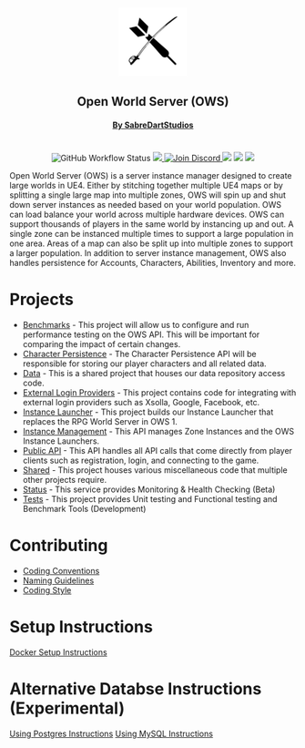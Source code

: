 <p align="center">
    <br>
    <img src="img/Logo512pxWhite.png" alt="SabreDartStudios" width="120">
    <h2 align="center">Open World Server (OWS)</h2>
    <h4 align="center"><a href="http://www.sabredartstudios.com/">By SabreDartStudios</a></h4>
</p>
<h1></h1>
<p align="center">
    <img alt="GitHub Workflow Status" src="https://img.shields.io/github/workflow/status/Dartanlla/OWS/Continuous%20Integration?style=flat-square">
    <a href="https://github.com/Dartanlla/OWS/blob/master/LICENSE">
        <img src="https://img.shields.io/github/license/Dartanlla/ows.svg?style=flat-square">
    </a>
    <a href="https://discord.gg/qZ76Cmxcgp">
        <img src="https://img.shields.io/badge/Discord-%237289DA.svg?style=flat-square&logo=discord&logoColor=white" alt="Join Discord">
    </a>
    <img src="https://img.shields.io/badge/unrealengine-%23313131.svg?style=flat-square&logo=unrealengine&logoColor=white">
    <img src="https://img.shields.io/badge/docker-%230db7ed.svg?style=flat-square&logo=docker&logoColor=white">
    <img src="https://img.shields.io/badge/.NET-5C2D91?style=flat-square&logo=.net&logoColor=white">
</p>

Open World Server (OWS) is a server instance manager designed to create large worlds in UE4. Either by stitching together multiple UE4 maps or by splitting a single large map into multiple zones, OWS will spin up and shut down server instances as needed based on your world population. OWS can load balance your world across multiple hardware devices. OWS can support thousands of players in the same world by instancing up and out. A single zone can be instanced multiple times to support a large population in one area. Areas of a map can also be split up into multiple zones to support a larger population. In addition to server instance management, OWS also handles persistence for Accounts, Characters, Abilities, Inventory and more.

# Projects
- [Benchmarks](src/OWSBenchmarks) - This project will allow us to configure and run performance testing on the OWS API.  This will be important for comparing the impact of certain changes.
- [Character Persistence](src/OWSCharacterPersistence) - The Character Persistence API will be responsible for storing our player characters and all related data.
- [Data](src/OWSData) - This is a shared project that houses our data repository access code.
- [External Login Providers](src/OWSExternalLoginProviders) - This project contains code for integrating with external login providers such as Xsolla, Google, Facebook, etc.
- [Instance Launcher](src/OWSInstanceLauncher) - This project builds our Instance Launcher that replaces the RPG World Server in OWS 1.
- [Instance Management](src/OWSInstanceManagement) - This API manages Zone Instances and the OWS Instance Launchers.
- [Public API](src/OWSPublicAPI) - This API handles all API calls that come directly from player clients such as registration, login, and connecting to the game.
- [Shared](src/OWSShared) - This project houses various miscellaneous code that multiple other projects require.
- [Status](src/OWSStatus) - This service provides Monitoring & Health Checking (Beta)
- [Tests](src/OWSTests) - This project provides Unit testing and Functional testing and Benchmark Tools (Development)

# Contributing
* [Coding Conventions](https://docs.microsoft.com/en-us/dotnet/csharp/programming-guide/inside-a-program/coding-conventions)
* [Naming Guidelines](https://docs.microsoft.com/en-us/dotnet/standard/design-guidelines/naming-guidelines)
* [Coding Style](https://github.com/dotnet/corefx/blob/368fdfd86ee3a3bf1bca2a6c339ee590f3d6505d/Documentation/coding-guidelines/coding-style.md)

# Setup Instructions
[Docker Setup Instructions](DOCKER.md)

# Alternative Databse Instructions (Experimental)
[Using Postgres Instructions](DOCKER-POSTGRES.md)
[Using MySQL Instructions](DOCKER-MYSQL.md)